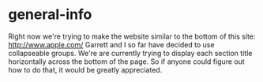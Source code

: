 # general-info
Right now we're trying to make the website similar to the bottom of this site:
http://www.apple.com/
Garrett and I so far have decided to use collapseable groups. 
We're are currently trying to display each section title horizontally across the bottom of the page.
So if anyone could figure out how to do that, it would be greatly appreciated.
